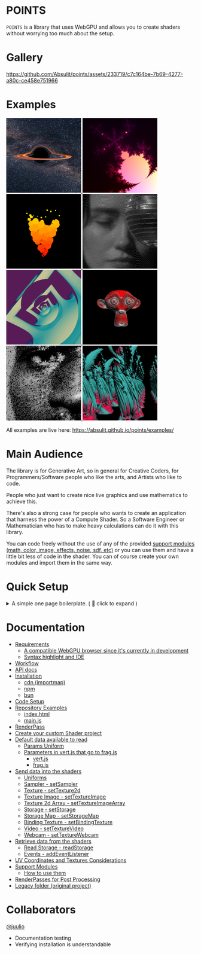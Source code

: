 # POINTS

`POINTS` is a library that uses WebGPU and allows you to create shaders without worrying too much about the setup.

# Gallery

https://github.com/Absulit/points/assets/233719/c7c164be-7b69-4277-a80c-ce458e751966


# Examples

<div>
    <a href="https://absulit.github.io/points/examples/index.html#bh1">
        <img src="./docs/assets/image_1760920627510.png" alt="Kerr Black Hole simulation" width="200"/>
    </a>
    <a href="https://absulit.github.io/points/examples/index.html#mandelbrot1">
        <img src="./docs/assets/image_1760921130678.png" alt="Mandelbrot fractal with zoom" width="200"/>
    </a>
    <a href="https://absulit.github.io/points/examples/index.html#particles4">
        <img src="./docs/assets/image_1760921075135.png" alt="Instanced particles" width="200"/>
    </a>
    <a href="https://absulit.github.io/points/examples/index.html#dithering_video_1">
        <img src="./docs/assets/image_1760921752875.png" alt="Dithering effect on running on a video" width="200"/>
    </a>
</div>
<div>
    <a href="https://absulit.github.io/points/examples/index.html#droste_effect_1">
        <img src="./docs/assets/image_1760921740999.png" alt="Droste effect on an SDF scene" width="200"/>
    </a>
    <a href="https://absulit.github.io/points/examples/index.html#mesh_on_mesh_1">
        <img src="./docs/assets/image_1760921647471.png" alt="Instanced particles on top of a mesh vertices" width="200"/>
    </a>
    <a href="https://absulit.github.io/points/examples/index.html#particles3">
        <img src="./docs/assets/image_1760921513803.png" alt="Instanced particles sampling a video" width="200"/>
    </a>
    <a href="https://absulit.github.io/points/examples/index.html#glb2">
        <img src="./docs/assets/image_1760922004657.png" alt="Instanced glb model of Lucy textured and with depth of field" width="200"/>
    </a>
</div>

All examples are live here: https://absulit.github.io/points/examples/

# Main Audience

The library is for Generative Art, so in general for Creative Coders, for Programmers/Software people who like the arts, and Artists who like to code.

People who just want to create nice live graphics and use mathematics to achieve this.

There's also a strong case for people who wants to create an application that harness the power of a Compute Shader. So a Software Engineer or Mathematician who has to make heavy calculations can do it with this library.

You can code freely without the use of any of the provided [support modules (math, color, image, effects, noise, sdf, etc)](#support-modules) or you can use them and have a little bit less of code in the shader. You can of course create your own modules and import them in the same way.

# Quick Setup
<details>
<summary>A simple one page boilerplate. ( 🔗 click to expand )</summary>

```html
<html>

<head>
    <title>POINTS Quick Setup</title>
</head>

<body>
    <canvas id="canvas" width="800" height="800">
        Oops ... your browser doesn't support the HTML5 canvas element
    </canvas>

    <script type="importmap">
        {
            "imports": {
                "points": "https://cdn.jsdelivr.net/npm/@absulit/points/build/points.min.js"
            }
        }
    </script>

    <script type="module">
        // import the `Points` class
        import Points, { RenderPass } from 'points';

        // reference the canvas in the constructor
        const points = new Points('canvas');

        // create your render pass with three shaders as follow
        const renderPass =
            new RenderPass(/*wgsl*/`
                @vertex
                fn main(
                    @location(0) position:vec4f,
                    @location(1) color:vec4f,
                    @location(2) uv:vec2f,
                    @builtin(vertex_index) vertexIndex:u32
                ) -> Fragment {

                    return defaultVertexBody(position, color, uv);
                }`,
                /*wgsl*/`
                @fragment
                fn main(
                    @location(0) color:vec4f,
                    @location(1) uv:vec2f,
                    @location(2) ratio:vec2f,  // relation between params.screen.x and params.screen.y
                    @location(3) uvr:vec2f,    // uv with aspect ratio corrected
                    @location(4) mouse:vec2f,
                    @builtin(position) position:vec4f
                ) -> @location(0) vec4f {

                    return vec4f(uvr, 0, 1);
                }
                `,
                /*wgsl*/`

                @compute @workgroup_size(8,8,1)
                fn main(
                    @builtin(global_invocation_id) GlobalId:vec3u,
                    @builtin(workgroup_id) WorkGroupID:vec3u,
                    @builtin(local_invocation_id) LocalInvocationID:vec3u
                ) {
                    let time = params.time;
                }
                `,
            )


        // call the POINTS init method and then the update method
        await points.init([renderPass]);
        update();

        // call `points.update()` methods to render a new frame
        function update() {
            points.update();
            requestAnimationFrame(update);
        }
    </script>

</body>

</html>

```

</details>


# Documentation

- [Requirements](docs/requirements.md)
    - [A compatible WebGPU browser since it's currently in development](docs/requirements.md#a-compatible-webgpu-browser-since-its-currently-in-development)
    - [Syntax highlight and IDE](docs/requirements.md#syntax-highlight-and-ide)
- [Workflow](docs/workflow.md)
- [API docs](https://absulit.github.io/points/apidocs/index.html)
- [Installation](docs/installation.md)
    - [cdn (importmap)](docs/installation.md#cdn-importmap-code-examples_tutorialcdn)
    - [npm](docs/installation.md#npm-code-examples_tutorialnpm)
    - [bun](docs/installation.md#bun-code-examples_tutorialbun)
- [Code Setup](docs/code_setup.md)
- [Repository Examples](docs/repository_examples.md)
    - [index.html](docs/repository_examples.md#indexhtml)
    - [main.js](docs/repository_examples.md#mainjs)
- [RenderPass](docs/renderpass.md)
- [Create your custom Shader project](docs/create_your_custom_shader_project.md)
- [Default data available to read](docs/default_data_to_read.md)
    - [Params Uniform](docs/default_data_to_read.md#params-uniform)
    - [Parameters in vert.js that go to frag.js](docs/default_data_to_read.md#parameters-in-vertjs-that-go-to-fragjs)
        - [vert.js](docs/default_data_to_read.md#vertjs)
        - [frag.js](docs/default_data_to_read.md#fragjs)
- [Send data into the shaders](docs/send_data_into_the_shaders.md)
    - [Uniforms](docs/send_data_into_the_shaders.md#uniforms---setuniform)
    - [Sampler - setSampler](docs/send_data_into_the_shaders.md#sampler---setsampler)
    - [Texture - setTexture2d](docs/send_data_into_the_shaders.md#texture---settexture2d)
    - [Texture Image - setTextureImage](docs/send_data_into_the_shaders.md#textureimage---settextureimage)
    - [Texture 2d Array - setTextureImageArray](docs/send_data_into_the_shaders.md#texture2darray---settextureimagearray)
    - [Storage - setStorage](docs/send_data_into_the_shaders.md#storage---setstorage)
    - [Storage Map - setStorageMap](docs/send_data_into_the_shaders.md#storagemap---setstoragemap)
    - [Binding Texture - setBindingTexture](docs/send_data_into_the_shaders.md#bindingtexture---setbindingtexture)
    - [Video - setTextureVideo](docs/send_data_into_the_shaders.md#video---settexturevideo)
    - [Webcam - setTextureWebcam](docs/send_data_into_the_shaders.md#webcam---settexturewebcam)
- [Retrieve data from the shaders](docs/retrieve_data_from_the_shaders.md)
    - [Read Storage - readStorage](docs/retrieve_data_from_the_shaders.md#read-storage---readstorage)
    - [Events - addEventListener](docs/retrieve_data_from_the_shaders.md#events---addeventlistener)
- [UV Coordinates and Textures Considerations](docs/uv_coordinates_and_textures_considerations.md)
- [Support Modules](docs/support_modules.md)
    - [How to use them](docs/support_modules.md#how-to-use-them)
- [RenderPasses for Post Processing](docs/render_passes_and_post_processing.md)
- [Legacy folder (original project)](docs/legacy_folder.md)

# Collaborators

[@juulio](https://github.com/juulio)
- Documentation testing
- Verifying installation is understandable
